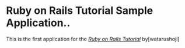 # Ruby on Rails Tutorial Sample Application..
This is the first application for the
[*Ruby on Rails Tutorial*](http://railstutorial.jp/)
by[watarushoji]